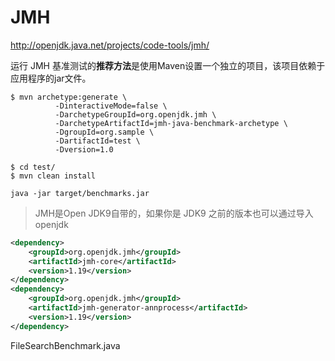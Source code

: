 # JMH

http://openjdk.java.net/projects/code-tools/jmh/

运行 JMH 基准测试的**推荐方法**是使用Maven设置一个独立的项目，该项目依赖于应用程序的jar文件。

```shell
$ mvn archetype:generate \
          -DinteractiveMode=false \
          -DarchetypeGroupId=org.openjdk.jmh \
          -DarchetypeArtifactId=jmh-java-benchmark-archetype \
          -DgroupId=org.sample \
          -DartifactId=test \
          -Dversion=1.0
          
$ cd test/
$ mvn clean install

java -jar target/benchmarks.jar
```

> JMH是Open JDK9自带的，如果你是 JDK9 之前的版本也可以通过导入 openjdk

```xml
<dependency>
    <groupId>org.openjdk.jmh</groupId>
    <artifactId>jmh-core</artifactId>
    <version>1.19</version>
</dependency>
<dependency>
    <groupId>org.openjdk.jmh</groupId>
    <artifactId>jmh-generator-annprocess</artifactId>
    <version>1.19</version>
</dependency>
```

FileSearchBenchmark.java 